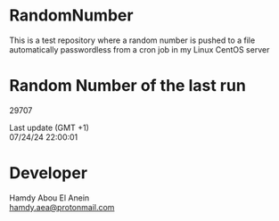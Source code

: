 # RandomNumber    
This is a test repository where a random number is pushed to a file automatically passwordless from a cron job in my Linux CentOS server    
# Random Number of the last run   
29707
      
Last update (GMT +1)    
07/24/24 22:00:01
# Developer    
Hamdy Abou El Anein   
hamdy.aea@protonmail.com

